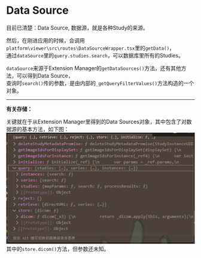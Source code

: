 # Data Source

目前已清楚：Data Source, 数据源，就是各种Study的来源。

然后，在刚进应用的时候，会调用`platform\viewer\src\routes\DataSourceWrapper.tsx`里的`getData()`，  
通过`dataSource`里的`query.studies.search`，可以数据库里所有的Studies。

`dataSource`来源于Extension Manager的`getDataSources()`方法，还有其他方法，可以得到Data Source，  
查询时`search()`传的参数，是由内部的`_getQueryFilterValues()`方法构造的一个对象。

---

**有关存储：**

关键就在于从Extension Manager里得到的Data Sources对象，其中包含了对数据源的基本方法，如下图：  
![图 1](images/DataSource--03-21_23-01-29.png)  
其中的`store.dicom()`方法，但参数还未知。
